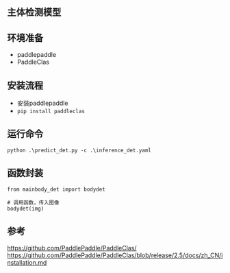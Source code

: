 ## 主体检测模型

## 环境准备
- paddlepaddle
- PaddleClas

## 安装流程
 - 安装paddlepaddle[]()
 - `pip install paddleclas`

## 运行命令
```python .\predict_det.py -c .\inference_det.yaml```

## 函数封装
```
from mainbody_det import bodydet

# 调用函数，传入图像
bodydet(img)
```

## 参考
https://github.com/PaddlePaddle/PaddleClas/
https://github.com/PaddlePaddle/PaddleClas/blob/release/2.5/docs/zh_CN/installation.md